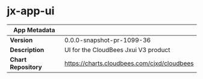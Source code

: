# jx-app-ui

|App Metadata||
|---|---|
| **Version** | 0.0.0-snapshot-pr-1099-36 |
| **Description** | UI for the CloudBees Jxui V3 product |
| **Chart Repository** | https://charts.cloudbees.com/cjxd/cloudbees |
